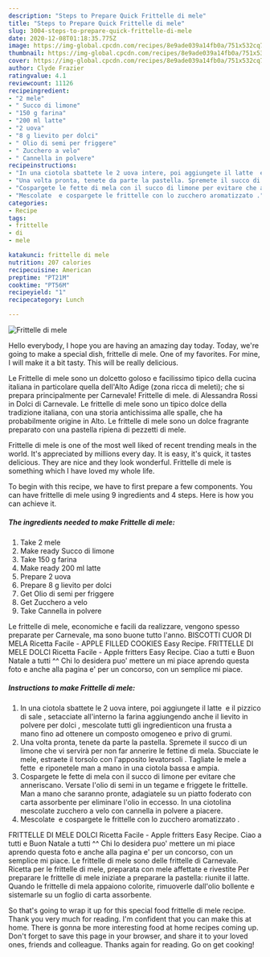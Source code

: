 ```yaml
---
description: "Steps to Prepare Quick Frittelle di mele"
title: "Steps to Prepare Quick Frittelle di mele"
slug: 3004-steps-to-prepare-quick-frittelle-di-mele
date: 2020-12-08T01:18:35.775Z
image: https://img-global.cpcdn.com/recipes/8e9ade039a14fb0a/751x532cq70/frittelle-di-mele-recipe-main-photo.jpg
thumbnail: https://img-global.cpcdn.com/recipes/8e9ade039a14fb0a/751x532cq70/frittelle-di-mele-recipe-main-photo.jpg
cover: https://img-global.cpcdn.com/recipes/8e9ade039a14fb0a/751x532cq70/frittelle-di-mele-recipe-main-photo.jpg
author: Clyde Frazier
ratingvalue: 4.1
reviewcount: 11126
recipeingredient:
- "2 mele"
- " Succo di limone"
- "150 g farina"
- "200 ml latte"
- "2 uova"
- "8 g lievito per dolci"
- " Olio di semi per friggere"
- " Zucchero a velo"
- " Cannella in polvere"
recipeinstructions:
- "In una ciotola sbattete le 2 uova intere, poi aggiungete il latte  e il pizzico di sale , setacciate all&#39;interno la farina aggiungendo anche il lievito in polvere per dolci , mescolate tutti gli ingredienticon una frusta a mano fino ad ottenere un composto omogeneo e privo di grumi."
- "Una volta pronta, tenete da parte la pastella. Spremete il succo di un limone che vi servirà per non far annerire le fettine di mela. Sbucciate le mele, estraete il torsolo con l&#39;apposito levatorsoli . Tagliate le mele a fette  e riponetele man a mano in una ciotola bassa e ampia."
- "Cospargete le fette di mela con il succo di limone per evitare che anneriscano. Versate l&#39;olio di semi in un tegame e friggete le frittelle. Man a mano che saranno pronte, adagiatele su un piatto foderato con carta assorbente per eliminare l&#39;olio in eccesso. In una ciotolina mescolate zucchero a velo con cannella in polvere a piacere."
- "Mescolate  e cospargete le frittelle con lo zucchero aromatizzato ."
categories:
- Recipe
tags:
- frittelle
- di
- mele

katakunci: frittelle di mele 
nutrition: 207 calories
recipecuisine: American
preptime: "PT21M"
cooktime: "PT56M"
recipeyield: "1"
recipecategory: Lunch

---
```



![Frittelle di mele](https://img-global.cpcdn.com/recipes/8e9ade039a14fb0a/751x532cq70/frittelle-di-mele-recipe-main-photo.jpg)

Hello everybody, I hope you are having an amazing day today. Today, we're going to make a special dish, frittelle di mele. One of my favorites. For mine, I will make it a bit tasty. This will be really delicious.

Le Frittelle di mele sono un dolcetto goloso e facilissimo tipico della cucina italiana in particolare quella dell&#39;Alto Adige (zona ricca di meleti); che si prepara principalmente per Carnevale! Frittelle di mele. di Alessandra Rossi in Dolci di Carnevale. Le frittelle di mele sono un tipico dolce della tradizione italiana, con una storia antichissima alle spalle, che ha probabilmente origine in Alto. Le frittelle di mele sono un dolce fragrante preparato con una pastella ripiena di pezzetti di mele.

Frittelle di mele is one of the most well liked of recent trending meals in the world. It's appreciated by millions every day. It is easy, it's quick, it tastes delicious. They are nice and they look wonderful. Frittelle di mele is something which I have loved my whole life.


To begin with this recipe, we have to first prepare a few components. You can have frittelle di mele using 9 ingredients and 4 steps. Here is how you can achieve it.

<!--inarticleads1-->

##### The ingredients needed to make Frittelle di mele:

1. Take 2 mele
1. Make ready  Succo di limone
1. Take 150 g farina
1. Make ready 200 ml latte
1. Prepare 2 uova
1. Prepare 8 g lievito per dolci
1. Get  Olio di semi per friggere
1. Get  Zucchero a velo
1. Take  Cannella in polvere


Le frittelle di mele, economiche e facili da realizzare, vengono spesso preparate per Carnevale, ma sono buone tutto l&#39;anno. BISCOTTI CUOR DI MELA Ricetta Facile - APPLE FILLED COOKIES Easy Recipe. FRITTELLE DI MELE DOLCI Ricetta Facile - Apple fritters Easy Recipe. Ciao a tutti e Buon Natale a tutti ^^ Chi lo desidera puo&#39; mettere un mi piace aprendo questa foto e anche alla pagina e&#39; per un concorso, con un semplice mi piace. 

<!--inarticleads2-->

##### Instructions to make Frittelle di mele:

1. In una ciotola sbattete le 2 uova intere, poi aggiungete il latte  e il pizzico di sale , setacciate all&#39;interno la farina aggiungendo anche il lievito in polvere per dolci , mescolate tutti gli ingredienticon una frusta a mano fino ad ottenere un composto omogeneo e privo di grumi.
1. Una volta pronta, tenete da parte la pastella. Spremete il succo di un limone che vi servirà per non far annerire le fettine di mela. Sbucciate le mele, estraete il torsolo con l&#39;apposito levatorsoli . Tagliate le mele a fette  e riponetele man a mano in una ciotola bassa e ampia.
1. Cospargete le fette di mela con il succo di limone per evitare che anneriscano. Versate l&#39;olio di semi in un tegame e friggete le frittelle. Man a mano che saranno pronte, adagiatele su un piatto foderato con carta assorbente per eliminare l&#39;olio in eccesso. In una ciotolina mescolate zucchero a velo con cannella in polvere a piacere.
1. Mescolate  e cospargete le frittelle con lo zucchero aromatizzato .


FRITTELLE DI MELE DOLCI Ricetta Facile - Apple fritters Easy Recipe. Ciao a tutti e Buon Natale a tutti ^^ Chi lo desidera puo&#39; mettere un mi piace aprendo questa foto e anche alla pagina e&#39; per un concorso, con un semplice mi piace. Le frittelle di mele sono delle frittelle di Carnevale. Ricetta per le frittelle di mele, preparata con mele affettate e rivestite Per preparare le frittelle di mele iniziate a preparare la pastella: riunite il latte. Quando le frittelle di mela appaiono colorite, rimuoverle dall&#39;olio bollente e sistemarle su un foglio di carta assorbente. 

So that's going to wrap it up for this special food frittelle di mele recipe. Thank you very much for reading. I'm confident that you can make this at home. There is gonna be more interesting food at home recipes coming up. Don't forget to save this page in your browser, and share it to your loved ones, friends and colleague. Thanks again for reading. Go on get cooking!
